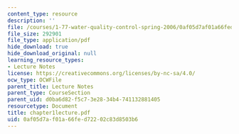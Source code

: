 ```yaml
---
content_type: resource
description: ''
file: /courses/1-77-water-quality-control-spring-2006/0af05d7af01a66fed72202c83d8503b6_chapter1lecture.pdf
file_size: 292901
file_type: application/pdf
hide_download: true
hide_download_original: null
learning_resource_types:
- Lecture Notes
license: https://creativecommons.org/licenses/by-nc-sa/4.0/
ocw_type: OCWFile
parent_title: Lecture Notes
parent_type: CourseSection
parent_uid: d0ba6d82-f5c7-3e28-34b4-741132881405
resourcetype: Document
title: chapter1lecture.pdf
uid: 0af05d7a-f01a-66fe-d722-02c83d8503b6
---
```

